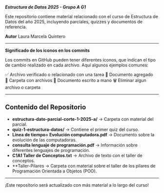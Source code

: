 ***Estructura de Datos 2025 - Grupo A G1***

Este repositorio contiene material relacionado con el curso de Estructura de Datos del año 2025, incluyendo parciales, quizzes y documentos de referencia.

**Autor**
Laura Marcela Quintero 

---

**Significado de los iconos en los commits**

Los commits en GitHub pueden tener diferentes iconos, que indican el tipo de cambio realizado en cada archivo. Aquí algunos ejemplos comunes:

✅ Archivo verificado o relacionado con una tarea
📄 Documento agregado  
📂 Carpeta con archivos
📝 Documento escrito a mano
🗑️ Eliminar algun archivo o carpeta



---

## Contenido del Repositorio  
- **estructura-dato-parcial-corte-1-2025-a/** → Carpeta con material del parcial.  
- **quiz-1-estructura-datos/** → Contiene el primer quiz del curso.  
- **Línea de tiempo= Evolución computadora.pdf** → Documento sobre la evolución de las computadoras.  
- **consulta lenguaje de programación.pdf** → Información sobre diferentes lenguajes de programación.  
- **C1A1 Taller de Conceptos.txt** → Archivo de texto con el taller de conceptos. 
- **Taller-Pilares → Carpeta con material sobre el taller de los pilares de Programación Orientada a Objetos (POO).

---

¡Este repositorio será actualizado con más material a lo largo del curso! 
